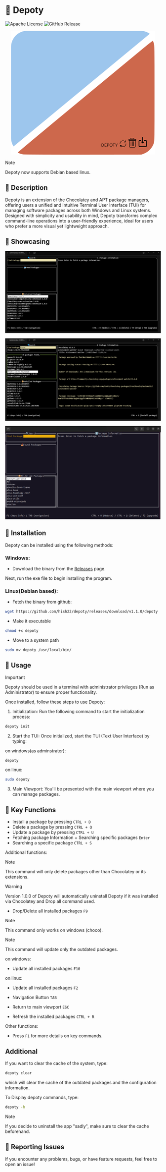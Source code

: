 # 🚀 Depoty

![Apache License](https://img.shields.io/badge/license-Apache%202.0-blue)
![GitHub Release](https://img.shields.io/github/v/release/hish22/depoty)

<p align="center">
<img src="assets/logo/depotyNewLogo.png" alt="logo">
</p>

> [!NOTE]
> Depoty now supports Debian based linux.

## 📖 Description

Depoty is an extension of the Chocolatey and APT package managers, offering users a unified and intuitive Terminal User Interface (TUI) for managing software packages across both Windows and Linux systems. Designed with simplicity and usability in mind, Depoty transforms complex command-line operations into a user-friendly experience, ideal for users who prefer a more visual yet lightweight approach.

## 📸 Showcasing

<p align="center">
<img src="assets/Images/installed_packages.png" alt="logo">
</p>

<p align="center">
<img src="assets/Images/search_packages.png" alt="logo">
</p>

<p align="center">
<img src="assets/Images/demo_linux.png" alt="logo">
</p>

## 🔧 Installation

Depoty can be installed using the following methods:

### Windows:

- Download the binary from the <a href="https://github.com/hish22/depoty/releases">Releases</a> page.

Next, run the exe file to begin installing the program.

### Linux(Debian based):

- Fetch the binary from github:

```bash
wget https://github.com/hish22/depoty/releases/download/v1.1.0/depoty
```

- Make it executable

```bash
chmod +x depoty
```

- Move to a system path

```bash
sudo mv depoty /usr/local/bin/
```

## 📝 Usage

> [!IMPORTANT]
> Depoty should be used in a terminal with administrator privileges (Run as Administrator) to ensure proper functionality.

Once installed, follow these steps to use Depoty:

1. Initialization: Run the following command to start the initialization process:

```bash
depoty init
```

2. Start the TUI: Once initialized, start the TUI (Text User Interface) by typing:

on windows(as adminstrater):

```bash
depoty
```

on linux:

```bash
sudo depoty
```

3. Main Viewport: You'll be presented with the main viewport where you can manage packages.

## 📌 Key Functions

- Install a package by pressing `CTRL + D`
- Delete a package by pressing `CTRL + Q`
- Update a package by pressing `CTRL + U`
- Fetching package Information + Searching specific packages `Enter`
- Searching a specific package `CTRL + S`

Additional functions:

> [!NOTE]
> This command will only delete packages other than Chocolatey or its extensions.

> [!WARNING]
> Version 1.0.0 of Depoty will automatically uninstall Depoty if it was installed via Chocolatey and Drop all command used.

- Drop/Delete all installed packages `F9`

> [!NOTE]
> This command only works on windows (choco).

> [!NOTE]
> This command will update only the outdated packages.

on windows:

- Update all installed packages `F10`

on linux:

- Update all installed packages `F2`

- Navigation Button `TAB`
- Return to main viewport `ESC`
- Refresh the installed packages `CTRL + R`

Other functions:

- Press `F1` for more details on key commands.

## Additional

If you want to clear the cache of the system, type:

```bash
depoty clear
```

which will clear the cache of the outdated packages and the configuration information.

To Display depoty commands, type:

```bash
depoty -h
```

> [!NOTE]
> If you decide to uninstall the app "sadly", make sure to clear the cache beforehand.

<!-- ## Contributing

Feel free to fork and submit pull requests. Please refer to the contribution guidelines. -->

## 📢 Reporting Issues

If you encounter any problems, bugs, or have feature requests, feel free to open an issue!
